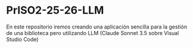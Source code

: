 # PrISO2-25-26-LLM
En este repositorio iremos creando una aplicación sencilla para la gestión de una biblioteca pero utilizando LLM (Claude Sonnet 3.5 sobre Visual Studio Code)
